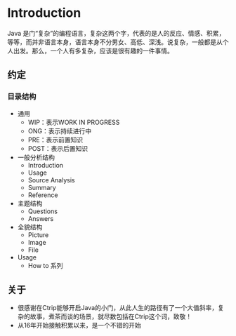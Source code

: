 # Introduction

Java 是门“复杂”的编程语言，复杂这两个字，代表的是人的反应、情感、积累，等等，而并非语言本身，语言本身不分男女、高低、深浅。说复杂，一般都是从个人出发。那么，一个人有多复杂，应该是很有趣的一件事情。

## 约定

### 目录结构

* 通用
  * WIP：表示WORK IN PROGRESS
  * ONG：表示持续进行中
  * PRE：表示前置知识
  * POST：表示后置知识
* 一般分析结构
  * Introduction
  * Usage
  * Source Analysis
  * Summary
  * Reference
* 主题结构
  * Questions
  * Answers
* 全貌结构
  * Picture
  * Image
  * File
* Usage
  * How to 系列



## 关于

* 很感谢在Ctrip能够开启Java的小门，从此人生的路径有了一个大值斜率，复杂的故事，煮茶而谈的场景，就尽数包括在Ctrip这个词，致敬！
* 从16年开始接触积累以来，是一个不错的开始

